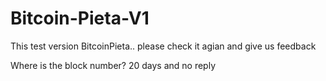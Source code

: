# Bitcoin-Pieta-V1
This test version BitcoinPieta..
please check it agian and give us feedback

Where is the block number?
20 days and no reply
